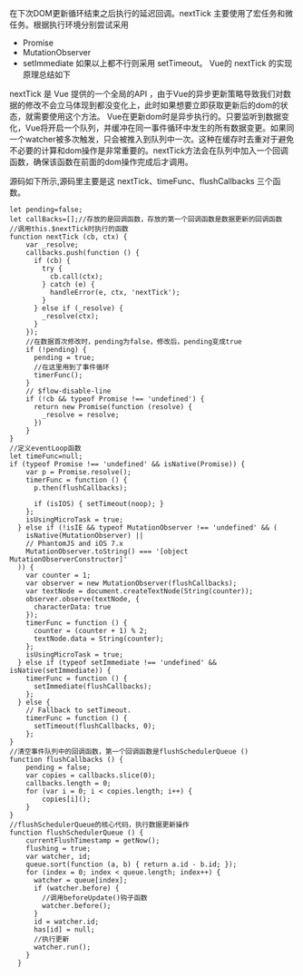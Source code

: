 在下次DOM更新循环结束之后执行的延迟回调。nextTick 主要使用了宏任务和微任务。根据执行环境分别尝试采用

* Promise
* MutationObserver
* setImmediate
如果以上都不行则采用 setTimeout。
Vue的 nextTick 的实现原理总结如下

nextTick 是 Vue 提供的一个全局的API ，由于Vue的异步更新策略导致我们对数据的修改不会立马体现到都没变化上，此时如果想要立即获取更新后的dom的状态，就需要使用这个方法。
Vue在更新dom时是异步执行的。只要监听到数据变化，Vue将开启一个队列，并缓冲在同一事件循环中发生的所有数据变更。如果同一个watcher被多次触发，只会被推入到队列中一次。这种在缓存时去重对于避免不必要的计算和dom操作是非常重要的。nextTick方法会在队列中加入一个回调函数，确保该函数在前面的dom操作完成后才调用。 

源码如下所示,源码里主要是这 nextTick、timeFunc、flushCallbacks 三个函数。
```JS
let pending=false;
let callBacks=[];//存放的是回调函数，存放的第一个回调函数是数据更新的回调函数
//调用this.$nextTick时执行的函数
function nextTick (cb, ctx) {
    var _resolve;
    callbacks.push(function () {
      if (cb) {
        try {
          cb.call(ctx);
        } catch (e) {
          handleError(e, ctx, 'nextTick');
        }
      } else if (_resolve) {
        _resolve(ctx);
      }
    });
    //在数据首次修改时，pending为false，修改后，pending变成true
    if (!pending) {
      pending = true;
      //在这里用到了事件循环
      timerFunc();
    }
    // $flow-disable-line
    if (!cb && typeof Promise !== 'undefined') {
      return new Promise(function (resolve) {
        _resolve = resolve;
      })
    }
}
//定义eventLoop函数
let timeFunc=null;
if (typeof Promise !== 'undefined' && isNative(Promise)) {
    var p = Promise.resolve();
    timerFunc = function () {
      p.then(flushCallbacks);

      if (isIOS) { setTimeout(noop); }
    };
    isUsingMicroTask = true;
  } else if (!isIE && typeof MutationObserver !== 'undefined' && (
    isNative(MutationObserver) ||
    // PhantomJS and iOS 7.x
    MutationObserver.toString() === '[object MutationObserverConstructor]'
  )) {
    var counter = 1;
    var observer = new MutationObserver(flushCallbacks);
    var textNode = document.createTextNode(String(counter));
    observer.observe(textNode, {
      characterData: true
    });
    timerFunc = function () {
      counter = (counter + 1) % 2;
      textNode.data = String(counter);
    };
    isUsingMicroTask = true;
  } else if (typeof setImmediate !== 'undefined' && isNative(setImmediate)) {
    timerFunc = function () {
      setImmediate(flushCallbacks);
    };
  } else {
    // Fallback to setTimeout.
    timerFunc = function () {
      setTimeout(flushCallbacks, 0);
    };
}
//清空事件队列中的回调函数，第一个回调函数是flushSchedulerQueue ()
function flushCallbacks () {
    pending = false;
    var copies = callbacks.slice(0);
    callbacks.length = 0;
    for (var i = 0; i < copies.length; i++) {
        copies[i]();
    }
}
//flushSchedulerQueue的核心代码，执行数据更新操作
function flushSchedulerQueue () {
    currentFlushTimestamp = getNow();
    flushing = true;
    var watcher, id;
    queue.sort(function (a, b) { return a.id - b.id; });
    for (index = 0; index < queue.length; index++) {
      watcher = queue[index];
      if (watcher.before) {
        //调用beforeUpdate()钩子函数
        watcher.before();
      }
      id = watcher.id;
      has[id] = null;
      //执行更新
      watcher.run();
    }
  }
```